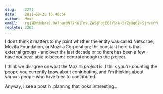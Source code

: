 ```yaml
---
slug:    2271
date:    2011-09-25 16:46:56
author:  Mook
email:   rg17BWUxbaeJ.9A7nug0N77K61Tn9.ZWSjFojE0lY6sk+5YZgOq62+SjrvaYfOS6wz2zMPwVyTt5Agg6UXJlKSuw2v5ckKa9s=
replyto: 2263
...
```


I don't think it matters to my point whether the entity was called
Netscape, Mozilla Foundation, or Mozilla Corporation; the constant
here is that external groups - and over the last decade or so there
has been a few - have not been able to become central enough to the
project.

I think we disagree on what the Mozilla <em>project</em> is. I think
you're counting the people you currently know about contributing, and
I'm thinking about various people who have tried to contributed.

Anyway, I see a post in .planning that looks interesting...
